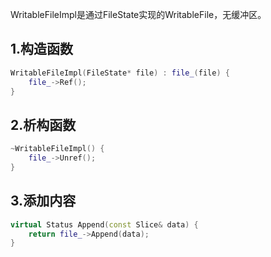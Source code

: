 WritableFileImpl是通过FileState实现的WritableFile，无缓冲区。

## 1.构造函数
```cpp
WritableFileImpl(FileState* file) : file_(file) {
    file_->Ref();
}
```
## 2.析构函数
```cpp
~WritableFileImpl() {
    file_->Unref();
}
```
## 3.添加内容
```cpp
virtual Status Append(const Slice& data) {
    return file_->Append(data);
}
```